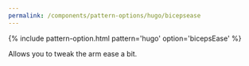 ```yaml
---
permalink: /components/pattern-options/hugo/bicepsease
---
```

{% include pattern-option.html pattern='hugo' option='bicepsEase' %}

Allows you to tweak the arm ease a bit.
